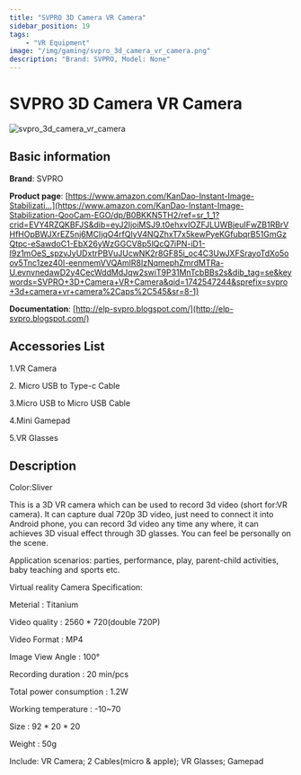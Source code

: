```yaml
---
title: "SVPRO 3D Camera VR Camera"
sidebar_position: 19
tags:
    - "VR Equipment"
image: "/img/gaming/svpro_3d_camera_vr_camera.png"
description: "Brand: SVPRO, Model: None"
---
```

# SVPRO 3D Camera VR Camera

![svpro_3d_camera_vr_camera](/img/gaming/svpro_3d_camera_vr_camera.png)

## Basic information

**Brand**: SVPRO

**Product page**: [https://www.amazon.com/KanDao-Instant-Image-Stabilizati...](https://www.amazon.com/KanDao-Instant-Image-Stabilization-QooCam-EGO/dp/B0BKKN5TH2/ref=sr_1_1?crid=EVY4RZQKBFJS&dib=eyJ2IjoiMSJ9.t0ehxvIOZFJLUWBjeuIFwZB1RBrVHfHOpBWJXrEZ5nj6MCIjqO4rfQlyV4NQZhxT7x5kewPyeKGfubqrB51GmGzQtpc-eSawdoC1-EbX26yWzGGCV8p5lQcQ7iPN-iD1-I9z1mOeS_spzvJyUDxtrPBVuJUcwNK2r8GF85i_oc4C3UwJXFSrayoTdXo5oov5Tnc1zez40I-eenmemVVQAmlR8IzNqmephZmrdMTRa-U.evnvnedawD2y4CecWddMdJqw2swiT9P31MnTcbBBs2s&dib_tag=se&keywords=SVPRO+3D+Camera+VR+Camera&qid=1742547244&sprefix=svpro+3d+camera+vr+camera%2Caps%2C545&sr=8-1)

**Documentation**: [http://elp-svpro.blogspot.com/](http://elp-svpro.blogspot.com/)

## Accessories List

1\.VR Camera

 2\. Micro USB to Type\-c Cable

 3\.Micro USB to Micro USB Cable

 4\.Mini Gamepad

 5\.VR Glasses

## Description

Color:Sliver

This is a 3D VR camera which can be used to record 3d video \(short for:VR camera\)\. It can capture dual 720p 3D video, just need to connect it into Android phone, you can record 3d video any time any where, it can achieves 3D visual effect through 3D glasses\. You can feel be personally on the scene\.

Application scenarios: parties, performance, play, parent\-child activities, baby teaching and sports etc\.

Virtual reality Camera Specification:

Meterial : Titanium

Video quality : 2560 \* 720\(double 720P\)

Video Format : MP4

Image View Angle : 100°

Recording duration : 20 min/pcs

Total power consumption : 1\.2W

Working temperature : \-10~70

Size : 92 \* 20 \* 20

Weight : 50g



Include: VR Camera; 2 Cables\(micro & apple\); VR Glasses; Gamepad

